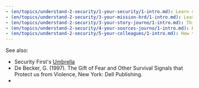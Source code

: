 ```yaml
---
- (en/topics/understand-2-security/1-your-security/1-intro.md): Learn more about your security
- (en/topics/understand-2-security/3-your-mission-hrd/1-intro.md): Learn about your mission as a Human Rights Defender
- (en/topics/understand-2-security/3-your-story-journo/1-intro.md): Things to consider when writing your story
- (en/topics/understand-2-security/4-your-sources-journo/1-intro.md): How to protect your sources
- (en/topics/understand-2-security/5-your-colleagues/1-intro.md): How to protect your colleagues
---
```

See also:
- Security First's [Umbrella](https://secfirst.org/index.html)
- De Becker, G. (1997). The Gift of Fear and Other Survival Signals that Protect us from Violence, New York: Dell Publishing.
- 
